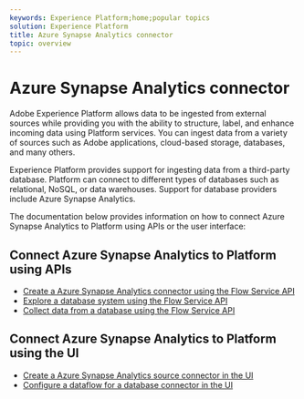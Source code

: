 ```yaml
---
keywords: Experience Platform;home;popular topics
solution: Experience Platform
title: Azure Synapse Analytics connector
topic: overview
---
```


# Azure Synapse Analytics connector

Adobe Experience Platform allows data to be ingested from external sources while providing you with the ability to structure, label, and enhance incoming data using Platform services. You can ingest data from a variety of sources such as Adobe applications, cloud-based storage, databases, and many others.

Experience Platform provides support for ingesting data from a third-party database. Platform can connect to different types of databases such as relational, NoSQL, or data warehouses. Support for database providers include Azure Synapse Analytics.

The documentation below provides information on how to connect Azure Synapse Analytics to Platform using APIs or the user interface:

## Connect Azure Synapse Analytics to Platform using APIs

- [Create a Azure Synapse Analytics connector using the Flow Service API](../../tutorials/api/create/databases/synapse-analytics.md)
- [Explore a database system using the Flow Service API](../../tutorials/api/explore/database-nosql.md)
- [Collect data from a database using the Flow Service API](../../tutorials/api/collect/database-nosql.md)

## Connect Azure Synapse Analytics to Platform using the UI

- [Create a Azure Synapse Analytics source connector in the UI](../../tutorials/ui/create/databases/synapse-analytics.md)
- [Configure a dataflow for a database connector in the UI](../../tutorials/ui/dataflow/databases.md)